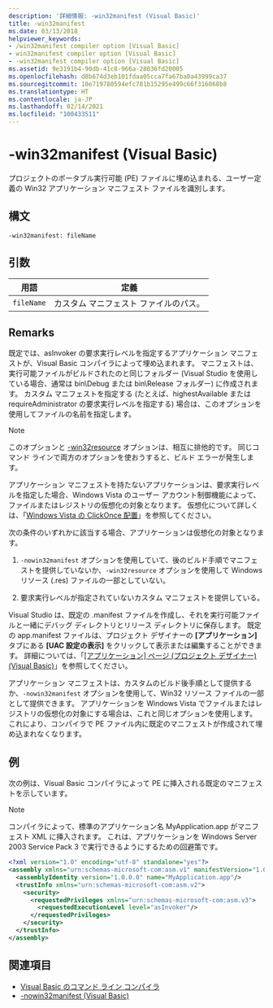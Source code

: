 ```yaml
---
description: '詳細情報: -win32manifest (Visual Basic)'
title: -win32manifest
ms.date: 03/13/2018
helpviewer_keywords:
- /win32manifest compiler option [Visual Basic]
- win32manifest compiler option [Visual Basic]
- -win32manifest compiler option [Visual Basic]
ms.assetid: 9e3191b4-90db-41c8-966a-28036fd20005
ms.openlocfilehash: d8b674d3eb101fdaa05cca7fa67ba0a43999ca37
ms.sourcegitcommit: 10e719780594efc781b15295e499c66f316068b8
ms.translationtype: HT
ms.contentlocale: ja-JP
ms.lasthandoff: 02/14/2021
ms.locfileid: "100433511"
---
```

# <a name="-win32manifest-visual-basic"></a>-win32manifest (Visual Basic)

プロジェクトのポータブル実行可能 (PE) ファイルに埋め込まれる、ユーザー定義の Win32 アプリケーション マニフェスト ファイルを識別します。  
  
## <a name="syntax"></a>構文  
  
```console  
-win32manifest: fileName  
```  
  
## <a name="arguments"></a>引数  
  
|用語|定義|  
|---|---|  
|`fileName`|カスタム マニフェスト ファイルのパス。|  
  
## <a name="remarks"></a>Remarks  

 既定では、asInvoker の要求実行レベルを指定するアプリケーション マニフェストが、Visual Basic コンパイラによって埋め込まれます。 マニフェストは、実行可能ファイルがビルドされたのと同じフォルダー (Visual Studio を使用している場合、通常は bin\Debug または bin\Release フォルダー) に作成されます。 カスタム マニフェストを指定する (たとえば、highestAvailable または requireAdministrator の要求実行レベルを指定する) 場合は、このオプションを使用してファイルの名前を指定します。  
  
> [!NOTE]
> このオプションと [-win32resource](win32resource.md) オプションは、相互に排他的です。 同じコマンド ラインで両方のオプションを使おうすると、ビルド エラーが発生します。  
  
 アプリケーション マニフェストを持たないアプリケーションは、要求実行レベルを指定した場合、Windows Vista のユーザー アカウント制御機能によって、ファイルまたはレジストリの仮想化の対象となります。 仮想化について詳しくは、「[Windows Vista の ClickOnce 配置](/visualstudio/deployment/clickonce-deployment-on-windows-vista)」を参照してください。  
  
 次の条件のいずれかに該当する場合、アプリケーションは仮想化の対象となります。  
  
1. `-nowin32manifest` オプションを使用していて、後のビルド手順でマニフェストを提供していないか、`-win32resource` オプションを使用して Windows リソース (.res) ファイルの一部としていない。  
  
2. 要求実行レベルが指定されていないカスタム マニフェストを提供している。  
  
 Visual Studio は、既定の .manifest ファイルを作成し、それを実行可能ファイルと一緒にデバッグ ディレクトリとリリース ディレクトリに保存します。 既定の app.manifest ファイルは、プロジェクト デザイナーの **[アプリケーション]** タブにある **[UAC 設定の表示]** をクリックして表示または編集することができます。 詳細については、「[[アプリケーション] ページ (プロジェクト デザイナー) (Visual Basic)](/visualstudio/ide/reference/application-page-project-designer-visual-basic)」を参照してください。  
  
 アプリケーション マニフェストは、カスタムのビルド後手順として提供するか、`-nowin32manifest` オプションを使用して、Win32 リソース ファイルの一部として提供できます。 アプリケーションを Windows Vista でファイルまたはレジストリの仮想化の対象にする場合は、これと同じオプションを使用します。 これにより、コンパイラで PE ファイル内に既定のマニフェストが作成されて埋め込まれなくなります。  
  
## <a name="example"></a>例  

 次の例は、Visual Basic コンパイラによって PE に挿入される既定のマニフェストを示しています。  
  
> [!NOTE]
> コンパイラによって、標準のアプリケーション名 MyApplication.app がマニフェスト XML に挿入されます。 これは、アプリケーションを Windows Server 2003 Service Pack 3 で実行できるようにするための回避策です。  
  
```xml  
<?xml version="1.0" encoding="utf-8" standalone="yes"?>  
<assembly xmlns="urn:schemas-microsoft-com:asm.v1" manifestVersion="1.0">  
  <assemblyIdentity version="1.0.0.0" name="MyApplication.app"/>  
  <trustInfo xmlns="urn:schemas-microsoft-com:asm.v2">  
    <security>  
      <requestedPrivileges xmlns="urn:schemas-microsoft-com:asm.v3">  
        <requestedExecutionLevel level="asInvoker"/>  
      </requestedPrivileges>  
    </security>  
  </trustInfo>  
</assembly>  
```  
  
## <a name="see-also"></a>関連項目

- [Visual Basic のコマンド ライン コンパイラ](index.md)
- [-nowin32manifest (Visual Basic)](nowin32manifest.md)
